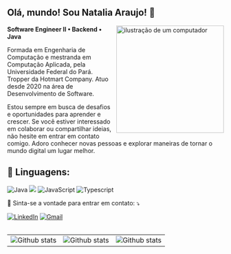 ## Olá, mundo! Sou <strong>Natalia Araujo</strong>! 👋

<img src="https://github.com/taiaraujo/taiaraujo/blob/main/img/avatarTaia.png" alt="ilustração de um computador" min-width="250px" max-width="250px" width="250px" align="right">

<p align="left"> 
  <strong>Software Engineer II • Backend • Java</strong>

  Formada em Engenharia de Computação e mestranda em Computação Aplicada, pela Universidade Federal do Pará. Tropper da Hotmart Company. Atuo desde 2020 na área de Desenvolvimento de Software. 

  Estou sempre em busca de desafios e oportunidades para aprender e crescer. Se você estiver interessado em colaborar ou compartilhar ideias, não hesite em entrar em contato comigo. Adoro conhecer novas pessoas e explorar maneiras de tornar o mundo digital um lugar melhor.


<h2 align="left">
 🦄 Linguagens:
</h2>

![Java](https://img.shields.io/badge/Java-ED8B00?style=for-the-badge&logo=java&logoColor=white)
<img src="https://img.shields.io/badge/Python-3776AB?style=for-the-badge&logo=python&logoColor=white"/>
![JavaScript](https://img.shields.io/badge/JavaScript-F7DF1E?style=for-the-badge&logo=javascript&logoColor=black)
![Typescript](https://img.shields.io/badge/TypeScript-007ACC?style=for-the-badge&logo=typescript&logoColor=white)


<p align="left">
  💌 Sinta-se a vontade para entrar em contato: ⤵️
</p>

<a href="https://www.linkedin.com/in/taiaraujo/" title="LinkedIn" target="_blank">
<img src="https://img.shields.io/badge/LinkedIn-0077B5?style=for-the-badge&logo=linkedin&logoColor=white" alt="LinkedIn"/></a>

<a href="taiaraujo20@gmail.com" title="Gmail" target="_blank">
<img src="https://img.shields.io/badge/Gmail-EA4335.svg?&style=for-the-badge&logo=Gmail&logoColor=white" alt="Gmail"/></a>

<br>
<br>
<table>
  <tr>
    <td>
      <img
        align="center"
        src="https://github-readme-stats.vercel.app/api?username=taiaraujo&theme=dark&hide_border=false&include_all_commits=true&count_private=true"
        alt="Github stats"
      />
    </td>
    <td>
      <img
        align="center"
        src="https://github-readme-stats.vercel.app/api/top-langs/?username=taiaraujo&theme=dark&hide_border=false&include_all_commits=true&count_private=true&layout=compact"
        alt="Github stats"
      />
    </td>
    <td>
      <img
        align="center"
        src="https://github-readme-streak-stats.herokuapp.com/?user=taiaraujo&theme=dark&hide_border=false"
        alt="Github stats"
      />
    </td>
  </tr>
</table>
